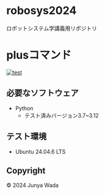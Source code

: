 # robosys2024
ロボットシステム学講義用リポジトリ

# plusコマンド
[![test](https://github.com/JEISU20xx/robosys2024/actions/workflows/test.yml/badge.svg)](https://github.com/JEISU20xx/robosys2024/actions/workflows/test.yml)

## 必要なソフトウェア
- Python
    - テスト済みバージョン3.7~3.12

## テスト環境
- Ubuntu 24.04.6 LTS

## Copyright
© 2024 Junya Wada
